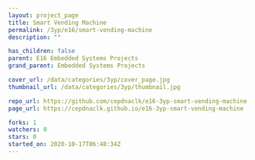 ```yaml
---
layout: project_page
title: Smart Vending Machine
permalink: /3yp/e16/smart-vending-machine
description: ""

has_children: false
parent: E16 Embedded Systems Projects
grand_parent: Embedded Systems Projects

cover_url: /data/categories/3yp/cover_page.jpg
thumbnail_url: /data/categories/3yp/thumbnail.jpg

repo_url: https://github.com/cepdnaclk/e16-3yp-smart-vending-machine
page_url: https://cepdnaclk.github.io/e16-3yp-smart-vending-machine

forks: 1
watchers: 0
stars: 0
started_on: 2020-10-17T06:48:34Z
---
```



